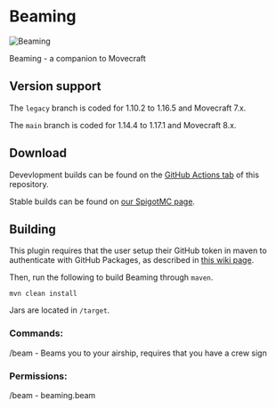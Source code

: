 # Beaming
![Beaming](https://github.com/APDevTeam/Beaming/actions/workflows/maven.yml/badge.svg)

Beaming - a companion to Movecraft


## Version support
The `legacy` branch is coded for 1.10.2 to 1.16.5 and Movecraft 7.x.

The `main` branch is coded for 1.14.4 to 1.17.1 and Movecraft 8.x.

## Download
Devevlopment builds can be found on the [GitHub Actions tab](https://github.com/APDevTeam/Beaming/actions) of this repository.

Stable builds can be found on [our SpigotMC page](https://www.spigotmc.org/resources/beaming.8094/).

## Building
This plugin requires that the user setup their GitHub token in maven to authenticate with GitHub Packages, as described in [this wiki page](https://github.com/APDevTeam/Movecraft/wiki/Documentation).

Then, run the following to build Beaming through `maven`.
```
mvn clean install
```
Jars are located in `/target`.


### Commands:
/beam - Beams you to your airship, requires that you have a crew sign

### Permissions:
/beam - beaming.beam
